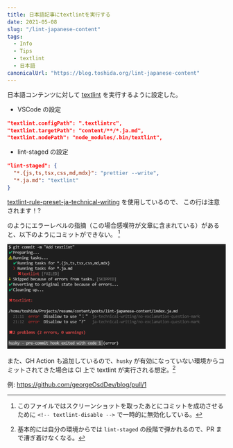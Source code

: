 ```yaml
---
title: 日本語記事にtextlintを実行する
date: 2021-05-08
slug: "/lint-japanese-content"
tags:
  - Info
  - Tips
  - textlint
  - 日本語
canonicalUrl: "https://blog.toshida.org/lint-japanese-content"
---
```


日本語コンテンツに対して [textlint](https://textlint.github.io/) を実行するように設定した。

- VSCode の設定

```json
"textlint.configPath": ".textlintrc",
"textlint.targetPath": "content/**/*.ja.md",
"textlint.nodePath": "node_modules/.bin/textlint",
```

- lint-staged の設定

```json
"lint-staged": {
  "*.{js,ts,tsx,css,md,mdx}": "prettier --write",
  "*.ja.md": "textlint"
}
```

<!-- textlint-disable -->

[textlint-rule-preset-ja-technical-writing](https://github.com/textlint-ja/textlint-rule-preset-ja-technical-writing) を使用しているので、
この行は注意されます！?

<!-- textlint-enabled-->

のようにエラーレベルの指摘（この場合感嘆符が文章に含まれている）があると、以下のようにコミットができない。 [^1]

![linterror](./linterror.png)

また、GH Action も追加しているので、`husky` が有効になっていない環境からコミットされてきた場合は CI 上で textlint が実行される想定。[^2]

例: https://github.com/georgeOsdDev/blog/pull/1

[^1]: このファイルではスクリーンショットを取ったあとにコミットを成功させるために `<!-- textlint-disable -->` で一時的に無効化している。
[^2]: 基本的には自分の環境からでは `lint-staged` の段階で弾かれるので、PR まで漕ぎ着けなくなる。
